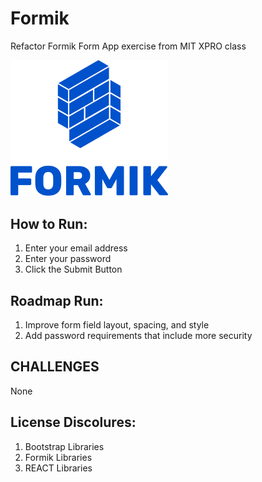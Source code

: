 # Formik
Refactor Formik Form App exercise from MIT XPRO class
<!--Expanded upon by Philip Case based on an MIT XPro class exercise August 2022-->


<img src="formik.png" style="max-width: 50%;">

<h2>How to Run:</h2>

1. Enter your email address
2. Enter your password
3. Click the Submit Button



<h2>Roadmap Run:</h2>

1.  Improve form field layout, spacing, and style
2.  Add password requirements that include more security


<h2> CHALLENGES</h2>
None


<h2>License Discolures:</h2>

1. Bootstrap Libraries 
2. Formik Libraries
3. REACT Libraries
